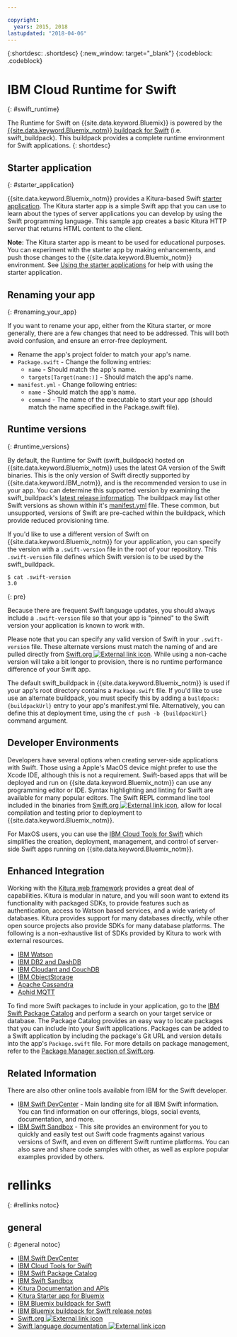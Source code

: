 ```yaml
---

copyright:
  years: 2015, 2018
lastupdated: "2018-04-06"
---
```


{:shortdesc: .shortdesc}
{:new_window: target="_blank"}
{:codeblock: .codeblock}

# IBM Cloud Runtime for Swift
{: #swift_runtime}

The Runtime for Swift on {{site.data.keyword.Bluemix}} is powered by the [{{site.data.keyword.Bluemix_notm}} buildpack for Swift](https://github.com/IBM-Swift/swift-buildpack) (i.e. swift_buildpack).
This buildpack provides a complete runtime environment for Swift applications.
{: shortdesc}

## Starter application
{: #starter_application}

{{site.data.keyword.Bluemix_notm}} provides a Kitura-based Swift [starter application](https://github.com/IBM-Cloud/Kitura-Starter). The Kitura starter app is a simple Swift app that you can use to learn about the types of server applications you can develop by using the Swift programming language. This sample app creates a basic Kitura HTTP server that returns HTML content to the client.

**Note:** The Kitura starter app is meant to be used for educational purposes. You can experiment with the starter app by making enhancements, and push those changes to the {{site.data.keyword.Bluemix_notm}} environment. See [Using the starter applications](../../cfapps/starter_app_usage.html) for help with using the starter application.

## Renaming your app
{: #renaming_your_app}

If you want to rename your app, either from the Kitura starter, or more generally, there are a few changes that need to be addressed. This will both avoid confusion, and ensure an error-free deployment.

- Rename the app's project folder to match your app's name.
- `Package.swift` - Change the following entries:
    - `name` - Should match the app's name.
    - `targets[Target(name:)]` - Should match the app's name.
- `manifest.yml` - Change following entries:
    - `name` - Should match the app's name.
    - `command` - The name of the executable to start your app (should match the name specified in the Package.swift file).

## Runtime versions
{: #runtime_versions}

By default, the Runtime for Swift (swift_buildpack) hosted on {{site.data.keyword.Bluemix_notm}} uses the latest GA version of the Swift binaries. This is the only version of Swift directly supported by {{site.data.keyword.IBM_notm}}, and is the recommended version to use in your app. You can determine this supported version by examining the swift_buildpack's [latest release information](https://github.com/IBM-Swift/swift-buildpack/releases). The buildpack may list other Swift versions as shown within it's [manifest.yml](https://github.com/IBM-Swift/swift-buildpack/blob/master/manifest.yml) file. These common, but unsupported, versions of Swift are pre-cached within the buildpack, which provide reduced provisioning time.

If you'd like to use a different version of Swift on {{site.data.keyword.Bluemix_notm}} for your application, you can specify the version with a `.swift-version` file in the root of your repository. This `.swift-version` file defines which Swift version is to be used by the swift_buildpack.

```
$ cat .swift-version
3.0
```
{: pre}

Because there are frequent Swift language updates, you should always include a `.swift-version` file so that your app is "pinned" to the Swift version your application is known to work with.

Please note that you can specify any valid version of Swift in your `.swift-version` file. These alternate versions must match the naming of and are pulled directly from [Swift.org ![External link icon](../../icons/launch-glyph.svg "External link icon")](https://swift.org/download/). While using a non-cache version will take a bit longer to provision, there is no runtime performance difference of your Swift app.

The default swift_buildpack in {{site.data.keyword.Bluemix_notm}} is used if your app's root directory contains a `Package.swift` file.  If you'd like to use use an alternate buildpack, you must specify this by adding a `buildpack: {buildpackUrl}` entry to your app's manifest.yml file. Alternatively, you can define this at deployment time, using the `cf push -b {buildpackUrl}` command argument.


## Developer Environments

Developers have several options when creating server-side applications with Swift. Those using a Apple's MacOS device might prefer to use the Xcode IDE, although this is not a requirement.  Swift-based apps that will be deployed and run on {{site.data.keyword.Bluemix_notm}} can use any programming editor or IDE.  Syntax highlighting and linting for Swift are available for many popular editors. The Swift REPL command line tool included in the binaries from [Swift.org ![External link icon](../../icons/launch-glyph.svg "External link icon")](https://swift.org/), allow for local compilation and testing prior to deployment to {{site.data.keyword.Bluemix_notm}}.

For MaxOS users, you can use the [IBM Cloud Tools for Swift](http://cloudtools.bluemix.net/) which simplifies the creation, deployment, management, and control of server-side Swift apps running on {{site.data.keyword.Bluemix_notm}}.  


## Enhanced Integration

Working with the [Kitura web framework](http://ibm-swift.github.io/Kitura/) provides a great deal of capabilities. Kitura is modular in nature, and you will soon want to extend its functionality with packaged SDKs, to provide features such as authentication, access to Watson based services, and a wide variety of databases.  Kitura provides support for many databases directly, while other open source projects also provide SDKs for many database platforms. The following is a non-exhaustive list of SDKs provided by Kitura to work with external resources.

- [IBM Watson](https://swiftpkgs.ng.bluemix.net/package/IBM-Swift/swift-watson-sdk)
- [IBM DB2 and DashDB](https://swiftpkgs.ng.bluemix.net/package/IBM-DTeam/swift-for-db2)
- [IBM Cloudant and CouchDB](https://swiftpkgs.ng.bluemix.net/package/cloudant/swift-cloudant)
- [IBM ObjectStorage](https://swiftpkgs.ng.bluemix.net/package/ibm-bluemix-mobile-services/bluemix-objectstorage-serversdk-swift)
- [Apache Cassandra](https://swiftpkgs.ng.bluemix.net/package/IBM-Swift/Kassandra)
- [Aphid MQTT](https://swiftpkgs.ng.bluemix.net/package/IBM-Swift/Aphid)

To find more Swift packages to include in your application, go to the [IBM Swift Package Catalog](https://swiftpkgs.ng.bluemix.net/) and perform a search on your target service or database. The Package Catalog provides an easy way to locate packages that you can include into your Swift applications. Packages can be added to a Swift application by including the package's Git URL and version details into the app's `Package.swift` file. For more details on package management, refer to the [Package Manager section of Swift.org](https://swift.org/package-manager/).


## Related Information

There are also other online tools available from IBM for the Swift developer.
- [IBM Swift DevCenter](https://developer.ibm.com/swift/) - Main landing site for all IBM Swift information. You can find information on our offerings, blogs, social events, documentation, and more.
- [IBM Swift Sandbox](https://swiftlang.ng.bluemix.net/) - This site provides an environment for you to quickly and easily test out Swift code fragments against various versions of Swift, and even on different Swift runtime platforms. You can also save and share code samples with other, as well as explore popular examples provided by others.


# rellinks
{: #rellinks notoc}
## general
{: #general notoc}
* [IBM Swift DevCenter](https://developer.ibm.com/swift/)
* [IBM Cloud Tools for Swift](http://cloudtools.bluemix.net/)
* [IBM Swift Package Catalog](https://swiftpkgs.ng.bluemix.net/)
* [IBM Swift Sandbox](https://swiftlang.ng.bluemix.net/)
* [Kitura Documentation and APIs](http://ibm-swift.github.io/Kitura/)
* [Kitura Starter app for Bluemix](https://github.com/IBM-Cloud/Kitura-Starter)
* [IBM Bluemix buildpack for Swift](https://github.com/IBM-Swift/swift-buildpack)
* [IBM Bluemix buildpack for Swift release notes](https://github.com/IBM-Swift/swift-buildpack/releases)
* [Swift.org ![External link icon](../../icons/launch-glyph.svg "External link icon")](https://swift.org/)
* [Swift language documentation ![External link icon](../../icons/launch-glyph.svg "External link icon")](https://swift.org/documentation)

